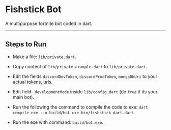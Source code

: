 # Fishstick Bot

A multipurpose fortnite bot coded in dart.

---

## Steps to Run

-   Make a file: `lib/private.dart`.

-   Copy content of `lib/private.example.dart` to `lib/private.dart`.

-   Edit the fields `discordDevToken`, `discordProdToken`, `mongoDbUri` to your actual tokens, urls.

-   Edit field `_developmentMode` inside `lib/config.dart` (do `true` if its your main bot).

-   Run the following the command to compile the code to exe: `dart compile exe --o build/bot.exe bin/fishstick_dart.dart`.

-   Run the exe with command: `build/bot.exe`.
